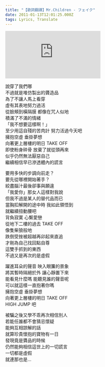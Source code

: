 ```yaml
---
title: "【歌詞翻譯】Mr.Children - フェイク"
date: 2011-01-13T12:01:25.000Z
tags: Lyrics, Translate
---
```


<iframe title="Mr.Children - フェイク" src="https://www.youtube.com/embed/n7H4p0ArZUU" frameborder="0" allow="accelerometer; autoplay; clipboard-write; encrypted-media; gyroscope; picture-in-picture" allowfullscreen></iframe>

說穿了我們哪
<br>不過就是堆仿製出的贗造品
<br>為了不讓人馬上看穿
<br>虛有其表地努力過活
<br>從臉頰到橫隔膜 都像在咒人似地
<br>積滿了不滿的情緒
<br>「我不想要這樣啊！」
<br>至少用這自殘的苦肉計 努力活過今天吧
<br>擁抱空虛 垂掛夢想
<br>向著更上層樓的明日 TAKE OFF
<br>即使粉身碎骨 放棄了就從頭再來
<br>似乎仍然無法厭惡自己
<br>繼續相信早已滲透體內的謊言

要用多快的步調向前走？
<br>要先從哪裡開始著手？
<br>絞盡腦汁最後卻事與願違
<br>「我愛你」那女人這樣對我說
<br>但我不過是某人的替代品而已
<br>當胸扣解開的途中時 我如此領悟到
<br>就繼續扭動腰吧
<br>背負寂寞 心繫愛戀
<br>從地下二樓的過去 TAKE OFF
<br>像隻柴狼般地
<br>跌倒受挫被超越再卯起來直追
<br>才剛為自己找回點自尊
<br>這雙手抓到的東西
<br>不過又是再次的是虛假

躍進耳朵的聲音 映入眼簾的景象
<br>將其暫時隔絕於外 讓心靜置下來
<br>能看見什麼嗎 能聽見誰的聲音呢
<br>可以就這樣一直抱著你嗎
<br>擁抱空虛 垂掛夢想
<br>向著更上層樓的明日 TAKE OFF
<br>HIGH JUMP 吧

被騙之後又學不乖再次相信別人
<br>若能任誰都不會猜忌懷疑
<br>能夠互相諒解的話
<br>就算珍貴懷抱的寶物有一日
<br>發現竟是贗品的時候
<br>仍然能夠相信這世上的一切謊言
<br>一切都是虛假
<br>就連那也是…
